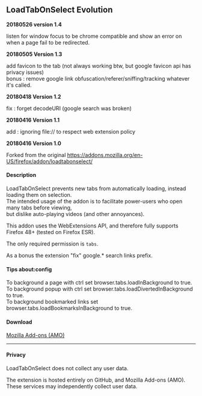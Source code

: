 ## LoadTabOnSelect Evolution

**20180526 version 1.4**

listen for window focus to be chrome compatible and show an error on when a page fail to be redirected.

**20180505 Version 1.3**

add favicon to the tab (not always working btw, but google favicon api has privacy issues)<br>
bonus : remove google link obfuscation/referer/sniffing/tracking whatever it's called.

**20180418 Version 1.2**

fix : forget decodeURI (google search was broken)

**20180416 Version 1.1**

add : ignoring file:// to respect web extension policy

**20180416 Version 1.0**

Forked from the original https://addons.mozilla.org/en-US/firefox/addon/loadtabonselect/

#### Description

LoadTabOnSelect prevents new tabs from automatically loading, instead loading them on selection.<br>
The intended usage of the addon is to facilitate power-users who open many tabs before viewing,<br>
but dislike auto-playing videos (and other annoyances).

This addon uses the WebExtensions API, and therefore fully supports Firefox 48+ (tested on Firefox ESR).

The only required permission is `tabs`.

As a bonus the extension "fix" google.* search links prefix.

#### Tips about:config

To background a page with ctrl set browser.tabs.loadInBackground to true.<br>
To background popup with ctrl set browser.tabs.loadDivertedInBackground to true.<br>
To background bookmarked links set browser.tabs.loadBookmarksInBackground to true.<br>
#### Download

[Mozilla Add-ons (AMO)](https://addons.mozilla.org/en-US/firefox/addon/loadtabonselect-evolution/)

---

#### Privacy

LoadTabOnSelect does not collect any user data.

The extension is hosted entirely on GitHub, and Mozilla Add-ons (AMO). These services may independently collect user data.
